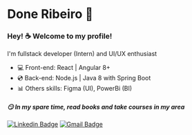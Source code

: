 # Done Ribeiro 🚀

### Hey! ☕ Welcome to my profile!

I'm fullstack developer (Intern) and UI/UX enthusiast

 - 💻 Front-end: React | Angular 8+
 - 💿 Back-end: Node.js | Java 8 with Spring Boot
 - 📊 Others skills: Figma (UI), PowerBi (BI)
 
 ##### 😏 In my spare time, read books and take courses in my area

[![Linkedin Badge](https://img.shields.io/badge/-Done%20Ribeiro-6633cc?style=flat-square&logo=Linkedin&logoColor=white&link=https://www.linkedin.com/in/done-ribeiro-8b244314b/)](https://www.linkedin.com/in/done-ribeiro-8b244314b/)
[![Gmail Badge](https://img.shields.io/badge/-www.done__@hotmail.com-6633cc?style=flat-square&logo=Gmail&logoColor=white&link=mailto:www.done_@hotmail.com)](mailto:www.done_@hotmail.com)

